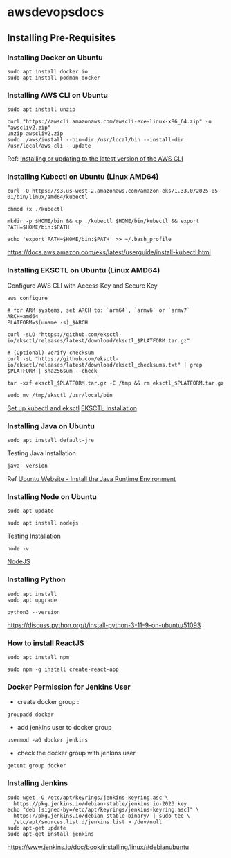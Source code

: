 # awsdevopsdocs

## Installing Pre-Requisites

### Installing Docker on Ubuntu

```
sudo apt install docker.io
sudo apt install podman-docker
```

### Installing AWS CLI on Ubuntu


```
sudo apt install unzip
```

```
curl "https://awscli.amazonaws.com/awscli-exe-linux-x86_64.zip" -o "awscliv2.zip"
unzip awscliv2.zip
sudo ./aws/install --bin-dir /usr/local/bin --install-dir /usr/local/aws-cli --update
```

Ref: [Installing or updating to the latest version of the AWS CLI](https://docs.aws.amazon.com/cli/latest/userguide/getting-started-install.html)

### Installing Kubectl on Ubuntu (Linux AMD64)

```
curl -O https://s3.us-west-2.amazonaws.com/amazon-eks/1.33.0/2025-05-01/bin/linux/amd64/kubectl
```

```
chmod +x ./kubectl
```

```
mkdir -p $HOME/bin && cp ./kubectl $HOME/bin/kubectl && export PATH=$HOME/bin:$PATH
```

```
echo 'export PATH=$HOME/bin:$PATH' >> ~/.bash_profile
```

https://docs.aws.amazon.com/eks/latest/userguide/install-kubectl.html

### Installing EKSCTL on Ubuntu (Linux AMD64)

Configure AWS CLI with Access Key and Secure Key

```
aws configure
```

```
# for ARM systems, set ARCH to: `arm64`, `armv6` or `armv7`
ARCH=amd64
PLATFORM=$(uname -s)_$ARCH

curl -sLO "https://github.com/eksctl-io/eksctl/releases/latest/download/eksctl_$PLATFORM.tar.gz"

# (Optional) Verify checksum
curl -sL "https://github.com/eksctl-io/eksctl/releases/latest/download/eksctl_checksums.txt" | grep $PLATFORM | sha256sum --check

tar -xzf eksctl_$PLATFORM.tar.gz -C /tmp && rm eksctl_$PLATFORM.tar.gz

sudo mv /tmp/eksctl /usr/local/bin
```


[Set up kubectl and eksctl](https://docs.aws.amazon.com/eks/latest/userguide/install-kubectl.html)
[EKSCTL Installation](https://eksctl.io/installation/)

### Installing Java on Ubuntu

```
sudo apt install default-jre
```

Testing Java Installation
```
java -version
```

Ref
[Ubuntu Website - Install the Java Runtime Environment](https://ubuntu.com/tutorials/install-jre#2-installing-openjdk-jre)

### Installing Node on Ubuntu

```
sudo apt update
```

```
sudo apt install nodejs
```

Testing Installation

```
node -v
```

[NodeJS](https://nodejs.org/en)

### Installing Python

```
sudo apt install
sudo apt upgrade
```


```
python3 --version
```
https://discuss.python.org/t/install-python-3-11-9-on-ubuntu/51093

### How to install ReactJS

```
sudo apt install npm
```

```
sudo npm -g install create-react-app
```

### Docker Permission for Jenkins User

- create docker group : 

```
groupadd docker
```

- add jenkins user to docker group


```
usermod -aG docker jenkins
```

- check the docker group with jenkins user 
```
getent group docker
```

### Installing Jenkins

```
sudo wget -O /etc/apt/keyrings/jenkins-keyring.asc \
  https://pkg.jenkins.io/debian-stable/jenkins.io-2023.key
echo "deb [signed-by=/etc/apt/keyrings/jenkins-keyring.asc]" \
  https://pkg.jenkins.io/debian-stable binary/ | sudo tee \
  /etc/apt/sources.list.d/jenkins.list > /dev/null
sudo apt-get update
sudo apt-get install jenkins
```
https://www.jenkins.io/doc/book/installing/linux/#debianubuntu


  





